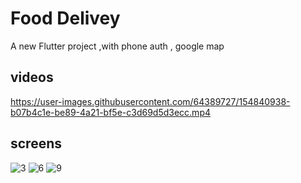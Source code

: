 # Food Delivey 

A new Flutter project ,with phone auth , google map 

## videos 


https://user-images.githubusercontent.com/64389727/154840938-b07b4c1e-be89-4a21-bf5e-c3d69d5d3ecc.mp4




## screens

![3](https://user-images.githubusercontent.com/64389727/154840869-219bd223-5b19-413b-a3cb-93d7f668c009.png)
![6](https://user-images.githubusercontent.com/64389727/154840909-c45594b2-25aa-4009-8431-1393ebd45834.png)
![9](https://user-images.githubusercontent.com/64389727/154840880-8bb5119b-1530-4c63-a98d-16fe3b3e4942.png)


